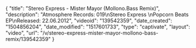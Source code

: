 {
    "title": "Stereo Express - Mister Mayor (Mollono.Bass Remix)",
    "description": "Atmosphere Records: 019\nStereo Express \nPopcorn Beats EP\nReleased: 22.06.2012",
    "videoid": "139542359",
    "date_created": "1504856204",
    "date_modified": "1517601733",
    "type": "captivate",
    "layout": "video",
    "url": "\/v\/stereo-express-mister-mayor-mollono-bass-remix\/139542359"
}